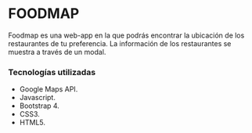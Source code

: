 # FOODMAP

Foodmap es una web-app en la que podrás encontrar la ubicación de los restaurantes de tu preferencia. La información de los restaurantes se muestra a través de un modal. 

### Tecnologías utilizadas

+ Google Maps API.
+ Javascript.
+ Bootstrap 4.
+ CSS3.
+ HTML5.

